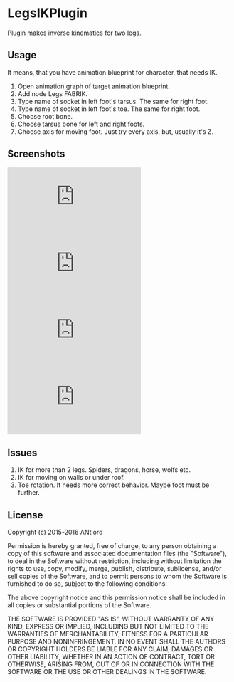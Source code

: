 LegsIKPlugin
===

Plugin makes inverse kinematics for two legs.

Usage
---

It means, that you have animation blueprint for character, that needs IK.

1. Open animation graph of target animation blueprint.
2. Add node Legs FABRIK.
3. Type name of socket in left foot's tarsus. The same for right foot.
4. Type name of socket in left foot's toe. The same for right foot.
5. Choose root bone.
6. Choose tarsus bone for left and right foots.
7. Choose axis for moving foot. Just try every axis, but, usually it's Z.

Screenshots
---
![Demo](https://forums.unrealengine.com/attachment.php?attachmentid=44744&d=1435035105)
![Demo](https://forums.unrealengine.com/attachment.php?attachmentid=44745&d=1435035159)
![Demo](https://forums.unrealengine.com/attachment.php?attachmentid=44746&d=1435035176)
![Demo](https://forums.unrealengine.com/attachment.php?attachmentid=44747&d=1435035189)

Issues
---
1. IK for more than 2 legs. Spiders, dragons, horse, wolfs etc.
2. IK for moving on walls or under roof.
3. Toe rotation. It needs more correct behavior. Maybe foot must be further.

License
---
 Copyright (c) 2015-2016 ANtlord
 
 Permission is hereby granted, free of charge, to any person obtaining
 a copy of this software and associated documentation files (the
 "Software"), to deal in the Software without restriction, including
 without limitation the rights to use, copy, modify, merge, publish,
 distribute, sublicense, and/or sell copies of the Software, and to
 permit persons to whom the Software is furnished to do so, subject to
 the following conditions:
 
 The above copyright notice and this permission notice shall be included
 in all copies or substantial portions of the Software.
 
 THE SOFTWARE IS PROVIDED "AS IS", WITHOUT WARRANTY OF ANY KIND,
 EXPRESS OR IMPLIED, INCLUDING BUT NOT LIMITED TO THE WARRANTIES OF
 MERCHANTABILITY, FITNESS FOR A PARTICULAR PURPOSE AND NONINFRINGEMENT.
 IN NO EVENT SHALL THE AUTHORS OR COPYRIGHT HOLDERS BE LIABLE FOR ANY
 CLAIM, DAMAGES OR OTHER LIABILITY, WHETHER IN AN ACTION OF CONTRACT,
 TORT OR OTHERWISE, ARISING FROM, OUT OF OR IN CONNECTION WITH THE
 SOFTWARE OR THE USE OR OTHER DEALINGS IN THE SOFTWARE.

